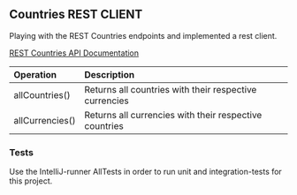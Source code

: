 ## Countries REST CLIENT 

Playing with the REST Countries endpoints and implemented a rest client.

[REST Countries API Documentation](https://restcountries.com/)


| Operation       | Description                                            |
|:----------------|:-------------------------------------------------------|
| allCountries()  | Returns all countries with their respective currencies |
| allCurrencies() | Returns all currencies with their respective countries |


### Tests
Use the IntelliJ-runner AllTests in order to run unit and integration-tests for this project. 